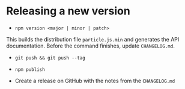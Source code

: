 # Releasing a new version

- `npm version <major | minor | patch>`

This builds the distribution file `particle.js.min` and generates the
API documentation. Before the command finishes, update `CHANGELOG.md`.

- `git push && git push --tag`

- `npm publish`

- Create a release on GitHub with the notes from the `CHANGELOG.md`

